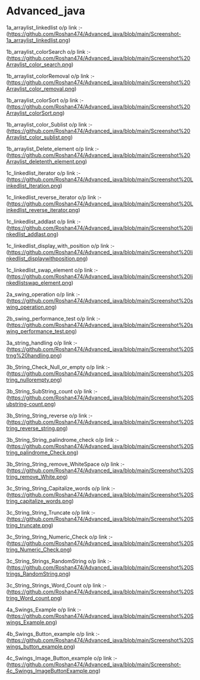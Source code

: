 # Advanced_java

1a_arraylist_linkedlist o/p link :-(https://github.com/Roshan474/Advanced_java/blob/main/Screenshot-1a_arraylist_linkedlist.png)

1b_arraylist_colorSearch o/p link :-(https://github.com/Roshan474/Advanced_java/blob/main/Screenshot%20Arraylist_color_search.png)

1b_arraylist_colorRemoval o/p link :-(https://github.com/Roshan474/Advanced_java/blob/main/Screenshot%20Arraylist_color_removal.png)

1b_arraylist_colorSort o/p link :-(https://github.com/Roshan474/Advanced_java/blob/main/Screenshot%20Arraylist_colorSort.png)

1b_arraylist_color_Sublist o/p link :-(https://github.com/Roshan474/Advanced_java/blob/main/Screenshot%20Arraylist_color_sublist.png)

1b_arraylist_Delete_element o/p link :-(https://github.com/Roshan474/Advanced_java/blob/main/Screenshot%20Arraylist_deletenth_element.png)

1c_linkedlist_iterator o/p link :-(https://github.com/Roshan474/Advanced_java/blob/main/Screenshot%20Linkedlist_Iteration.png)

1c_linkedlist_reverse_iterator o/p link :-(https://github.com/Roshan474/Advanced_java/blob/main/Screenshot%20Linkedlist_reverse_iterator.png)

1c_linkedlist_addlast o/p link :-(https://github.com/Roshan474/Advanced_java/blob/main/Screenshot%20linkedlist_addlast.png)

1c_linkedlist_display_with_position o/p link :-(https://github.com/Roshan474/Advanced_java/blob/main/Screenshot%20linkedlist_displaywithposition.png)

1c_linkedlist_swap_element o/p link :-(https://github.com/Roshan474/Advanced_java/blob/main/Screenshot%20linkedlistswap_element.png)

2a_swing_operation o/p link :-(https://github.com/Roshan474/Advanced_java/blob/main/Screenshot%20swing_operation.png)

2b_swing_performance_test o/p link :-(https://github.com/Roshan474/Advanced_java/blob/main/Screenshot%20swing_performance_test.png)

3a_string_handling o/p link :-(https://github.com/Roshan474/Advanced_java/blob/main/Screenshot%20Strng%20handling.png)

3b_String_Check_Null_or_empty o/p link :- (https://github.com/Roshan474/Advanced_java/blob/main/Screenshot%20String_nullorempty.png)

3b_String_SubString_count o/p link :- (https://github.com/Roshan474/Advanced_java/blob/main/Screenshot%20Substring-count.png)

3b_String_String_reverse o/p link :- (https://github.com/Roshan474/Advanced_java/blob/main/Screenshot%20String_reverse_string.png)

3b_String_String_palindrome_check o/p link :- (https://github.com/Roshan474/Advanced_java/blob/main/Screenshot%20String_palindrome_Check.png)

3b_String_String_remove_WhiteSpace o/p link :- (https://github.com/Roshan474/Advanced_java/blob/main/Screenshot%20String_remove_White.png)

3c_String_String_Capitalize_words o/p link :- (https://github.com/Roshan474/Advanced_java/blob/main/Screenshot%20String_capitalize_words.png)

3c_String_String_Truncate o/p link :- (https://github.com/Roshan474/Advanced_java/blob/main/Screenshot%20String_truncate.png)

3c_String_String_Numeric_Check o/p link :- (https://github.com/Roshan474/Advanced_java/blob/main/Screenshot%20String_Numeric_Check.png)

3c_String_Strings_RandomString o/p link :- (https://github.com/Roshan474/Advanced_java/blob/main/Screenshot%20Strings_RandomString.png)

3c_String_Strings_Word_Count o/p link :- (https://github.com/Roshan474/Advanced_java/blob/main/Screenshot%20String_Word_count.png)

4a_Swings_Example o/p link :- (https://github.com/Roshan474/Advanced_java/blob/main/Screenshot%20Swings_Example.png)

4b_Swings_Button_example o/p link :- (https://github.com/Roshan474/Advanced_java/blob/main/Screenshot%20Swings_button_example.png)

4c_Swings_Image_Button_example o/p link :- (https://github.com/Roshan474/Advanced_java/blob/main/Screenshot-4c_Swings_ImageButtonExample.png)















